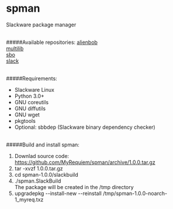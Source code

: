 # spman
Slackware package manager
<br><br>

#####Available repositories:
[alienbob](http://taper.alienbase.nl/mirrors/people/alien/sbrepos/)<br>
[multilib](http://www.slackware.com/~alien/multilib/)<br>
[sbo](http://slackbuilds.org/slackbuilds/)<br>
[slack](http://ftp.osuosl.org/.2/slackware/)
<br><br>

#####Requirements:
* Slackware Linux
* Python 3.0+
* GNU coreutils
* GNU diffutils
* GNU wget
* pkgtools
* Optional: sbbdep (Slackware binary dependency checker)
<br><br>

#####Build and install spman:
1) Downlad source code:<br>
    https://github.com/MyRequiem/spman/archive/1.0.0.tar.gz<br>
2) tar -xvzf 1.0.0.tar.gz<br>
3) cd spman-1.0.0/slackbuild<br>
4) ./spman.SlackBuild<br>
    The package will be created in the /tmp directory<br>
5) upgradepkg --install-new --reinstall /tmp/spman-1.0.0-noarch-1_myreq.txz
<br>
